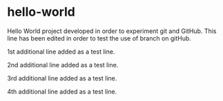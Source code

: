 # hello-world
Hello World project developed in order to experiment git and GitHub.
This line has been edited in order to test the use of branch on gitHub.

1st additional line added as a test line.

2nd additional line added as a test line.

3rd additional line added as a test line.


4th additional line added as a test line.


